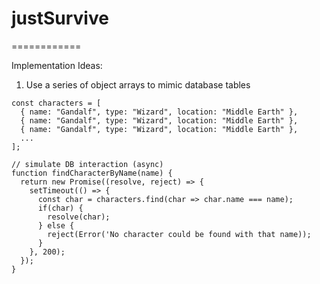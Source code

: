 # justSurvive

============

Implementation Ideas:

1. Use a series of object arrays to mimic database tables

```
const characters = [
  { name: "Gandalf", type: "Wizard", location: "Middle Earth" },
  { name: "Gandalf", type: "Wizard", location: "Middle Earth" },
  { name: "Gandalf", type: "Wizard", location: "Middle Earth" },
  ...
];

// simulate DB interaction (async)
function findCharacterByName(name) {
  return new Promise((resolve, reject) => {
    setTimeout(() => {
      const char = characters.find(char => char.name === name);
      if(char) {
        resolve(char);
      } else {
        reject(Error('No character could be found with that name));
      }
    }, 200);
  });
}

```
